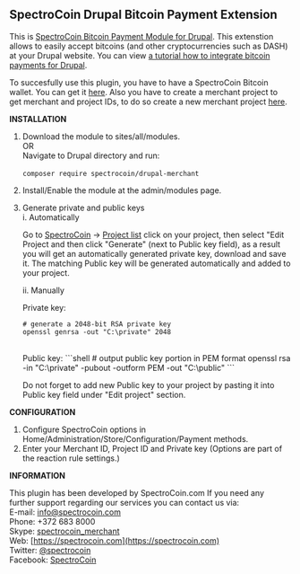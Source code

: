 SpectroCoin Drupal Bitcoin Payment Extension
---------------

This is [SpectroCoin Bitcoin Payment Module for Drupal](https://spectrocoin.com/en/plugins/accept-bitcoin-drupal.html). This extenstion allows to easily accept bitcoins (and other cryptocurrencies such as DASH) at your Drupal website. You can view [a tutorial how to integrate bitcoin payments for Drupal](https://www.youtube.com/watch?v=Itb3-x4JurU).

To succesfully use this plugin, you have to have a SpectroCoin Bitcoin wallet. You can get it [here](https://spectrocoin.com/en/bitcoin-wallet.html). Also you have to create a merchant project to get merchant and project IDs, to do so create a new merchant project [here](https://spectrocoin.com/en/merchant/api/create.html).

**INSTALLATION**

1. Download the module to sites/all/modules.<br />
	OR <br />
  Navigate to Drupal directory and run: <br />
      <br />
    `composer require spectrocoin/drupal-merchant`
	<br />
2. Install/Enable the module at the admin/modules page.
3. Generate private and public keys<br />
	i. Automatically<br />
	
	Go to [SpectroCoin](https://spectrocoin.com/) -> [Project list](https://spectrocoin.com/en/merchant/api/list.html)
	click on your project, then select "Edit Project and then click "Generate" (next to Public key field), as a result you will get an automatically generated private key, download and save it. The matching Public key will be generated automatically and added to your project.
	
	ii. Manually<br />
    	
	Private key:
    ```shell
    # generate a 2048-bit RSA private key
    openssl genrsa -out "C:\private" 2048
	
    ```
    <br />
    	Public key:
    ```shell
    # output public key portion in PEM format
    openssl rsa -in "C:\private" -pubout -outform PEM -out "C:\public"
    ```
	<br />

	Do not forget to add new Public key to your project by pasting it into Public key field under "Edit project" section. 
    
**CONFIGURATION**

1. Configure SpectroCoin options in Home/Administration/Store/Configuration/Payment methods.
2. Enter your Merchant ID, Project ID and Private key (Options are part of the reaction rule settings.)

**INFORMATION** 

This plugin has been developed by SpectroCoin.com
If you need any further support regarding our services you can contact us via:<br />
E-mail: [info@spectrocoin.com](mailto:info@spectrocoin.com)<br />
Phone: +372 683 8000<br />
Skype: [spectrocoin_merchant](skype:spectrocoin_merchant)<br />
Web: [https://spectrocoin.com](https://spectrocoin.com)<br />
Twitter: [@spectrocoin](https://twitter.com/spectrocoin)<br />
Facebook: [SpectroCoin](https://www.facebook.com/spectrocoin)<br />
